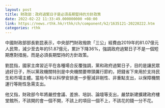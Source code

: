 ```yaml
---
layout: post
title: 財政部：政府過緊日子是必須長期堅持的方針政策
date: 2022-02-22 11:33:49.000000000 +08:00
link: https://news.rthk.hk/rthk/ch/component/k2/1635121-20220222.htm
categories: rthk
---
```


中國財政部部長劉昆表示，中央部門財政撥款「三公」經費由2019年的81.07億元人民幣，減少至去年的51.87億元，累計下降36%，強調政府過緊日子不是一個短期應對措施，而是必須長期堅持的方針政策。

劉昆指，國家主席習近平在各種場合反覆強調，黨和政府過緊日子，目的是讓民眾過好日子，所以黨政機關特別是中央機關要帶頭厲行節約，把錢省下來用於支持民生和市場主體。當局今年以科學安排進一步壓減非剛性、非重點支出，以保障機關運行等剛性急需支出。

他又指，財政部今年將嚴控會議、差旅、培訓、論壇等支出，嚴禁新建擴建政府樓堂館所，不該開的會一個不開，不該上的項目一個不上，不該花的錢一分不花。
